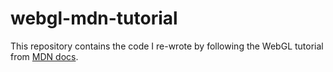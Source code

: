 # webgl-mdn-tutorial
This repository contains the code I re-wrote by following the WebGL tutorial from [MDN docs](https://developer.mozilla.org/en-US/docs/Web/API/WebGL_API/Tutorial/Getting_started_with_WebGL).
